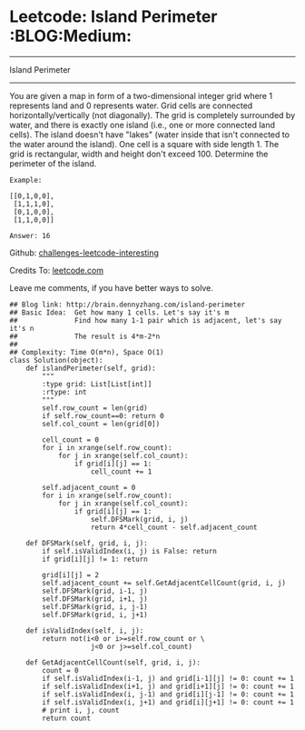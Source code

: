 # Leetcode: Island Perimeter     :BLOG:Medium:


---

Island Perimeter  

---

You are given a map in form of a two-dimensional integer grid where 1 represents land and 0 represents water. Grid cells are connected horizontally/vertically (not diagonally). The grid is completely surrounded by water, and there is exactly one island (i.e., one or more connected land cells). The island doesn't have "lakes" (water inside that isn't connected to the water around the island). One cell is a square with side length 1. The grid is rectangular, width and height don't exceed 100. Determine the perimeter of the island.  

    Example:
    
    [[0,1,0,0],
     [1,1,1,0],
     [0,1,0,0],
     [1,1,0,0]]
    
    Answer: 16

Github: [challenges-leetcode-interesting](https://github.com/DennyZhang/challenges-leetcode-interesting/tree/master/island-perimeter)  

Credits To: [leetcode.com](https://leetcode.com/problems/island-perimeter/description/)  

Leave me comments, if you have better ways to solve.  

    ## Blog link: http://brain.dennyzhang.com/island-perimeter
    ## Basic Idea:  Get how many 1 cells. Let's say it's m
    ##              Find how many 1-1 pair which is adjacent, let's say it's n
    ##              The result is 4*m-2*n
    ##
    ## Complexity: Time O(m*n), Space O(1)
    class Solution(object):
        def islandPerimeter(self, grid):
            """
            :type grid: List[List[int]]
            :rtype: int
            """
            self.row_count = len(grid)
            if self.row_count==0: return 0
            self.col_count = len(grid[0])
    
            cell_count = 0
            for i in xrange(self.row_count):
                for j in xrange(self.col_count):
                    if grid[i][j] == 1:
                        cell_count += 1
    
            self.adjacent_count = 0
            for i in xrange(self.row_count):
                for j in xrange(self.col_count):
                    if grid[i][j] == 1:
                        self.DFSMark(grid, i, j)
                        return 4*cell_count - self.adjacent_count
    
        def DFSMark(self, grid, i, j):
            if self.isValidIndex(i, j) is False: return
            if grid[i][j] != 1: return
    
            grid[i][j] = 2
            self.adjacent_count += self.GetAdjacentCellCount(grid, i, j)
            self.DFSMark(grid, i-1, j)
            self.DFSMark(grid, i+1, j)
            self.DFSMark(grid, i, j-1)
            self.DFSMark(grid, i, j+1)
    
        def isValidIndex(self, i, j):
            return not(i<0 or i>=self.row_count or \
                        j<0 or j>=self.col_count)
    
        def GetAdjacentCellCount(self, grid, i, j):
            count = 0
            if self.isValidIndex(i-1, j) and grid[i-1][j] != 0: count += 1
            if self.isValidIndex(i+1, j) and grid[i+1][j] != 0: count += 1
            if self.isValidIndex(i, j-1) and grid[i][j-1] != 0: count += 1
            if self.isValidIndex(i, j+1) and grid[i][j+1] != 0: count += 1
            # print i, j, count
            return count
